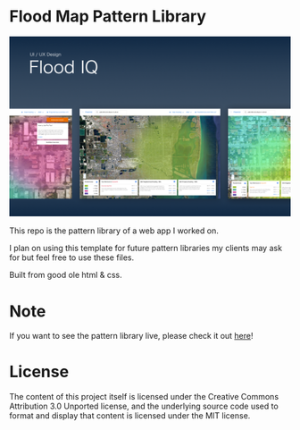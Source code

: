 # Flood Map Pattern Library

![floodmap-library](https://github.com/andruwcruz/floodmap-library/blob/master/floodmap-cover.png)

This repo is the pattern library of a web app I worked on.

I plan on using this template for future pattern libraries my clients may ask for but feel free to use these files.

Built from good ole html & css.

# Note

If you want to see the pattern library live, please check it out [here](http://floodiq.andruwcruz.com)!

# License
The content of this project itself is licensed under the Creative Commons Attribution 3.0 Unported license, and the underlying source code used to format and display that content is licensed under the MIT license.
